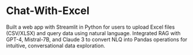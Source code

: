 # Chat-With-Excel
Built a web app with Streamlit in Python for users to upload Excel files (CSV/XLSX) and query data using natural language. Integrated RAG with GPT-4, Mistral-7B, and Claude 3 to convert NLQ into Pandas operations for intuitive, conversational data exploration.
